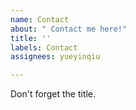 ```yaml
---
name: Contact
about: " Contact me here!"
title: ''
labels: Contact
assignees: yueyinqiu

---
```


Don't forget the title.
